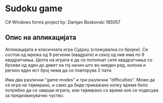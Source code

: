 # Sudoku game
C# Windows forms project by: Damjan Boskovski 185057

## Опис на апликацијата
Апликацијата е класичната игра Судоку (сложувалка со бројки). Се состои од мрежа од 9 региони (квадрати) и секој од нив има по 9 квадратчиња. Целта на играта е да се пополнат сите квадратчиња со броеви од еден до девет на тој начин што во ниеден ред, колона и регион еден ист број нема да се повторува 2 пати. 

Има два различни "game modes" и три различни "difficulties". Може да се игра не тајмирано, и само да биде прикажано колку време било потребно да се заврши играта, или тајмирано со време кое се подесува за предизвикувачко чуство.
